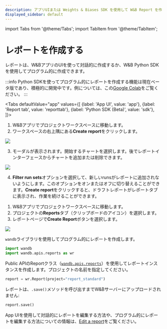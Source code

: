 ```yaml
---
description: アプリUIまたは Weights & Biases SDK を使用して W&B Report を作成します。
displayed_sidebar: default
---
```


import Tabs from '@theme/Tabs';
import TabItem from '@theme/TabItem';


# レポートを作成する

<head>
  <title>Create a W&B Report</title>
</head>

レポートは、W&BアプリのUIを使って対話的に作成するか、W&B Python SDKを使用してプログラム的に作成できます。

:::info
Python SDKを使ってプログラム的にレポートを作成する機能は現在ベータ版であり、積極的に開発中です。例については、この[Google Colab](https://colab.research.google.com/github/wandb/examples/blob/master/colabs/intro/Report_API_Quickstart.ipynb)をご覧ください。
:::

<Tabs
  defaultValue="app"
  values={[
    {label: 'App UI', value: 'app'},
    {label: 'Report tab', value: 'reporttab'},
    {label: 'Python SDK (Beta)', value: 'sdk'},
  ]}>
  <TabItem value="app">

1. W&Bアプリでプロジェクトワークスペースに移動します。
2. ワークスペースの右上隅にある**Create report**をクリックします。

![](/images/reports/create_a_report_button.png)

3. モーダルが表示されます。開始するチャートを選択します。後でレポートインターフェースからチャートを追加または削除できます。

![](/images/reports/create_a_report_modal.png)

4. **Filter run sets**オプションを選択して、新しいrunsがレポートに追加されないようにします。このオプションをオンまたはオフに切り替えることができます。**Create report**をクリックすると、ドラフトレポートがレポートタブに表示され、作業を続けることができます。

  </TabItem>
  <TabItem value="reporttab">

1. W&Bアプリでプロジェクトワークスペースに移動します。
2. プロジェクトの**Reports**タブ（クリップボードのアイコン）を選択します。
3. レポートページで**Create Report**ボタンを選択します。

![](/images/reports/create_report_button.png)
  </TabItem>
  <TabItem value="sdk">

`wandb`ライブラリを使用してプログラム的にレポートを作成します。

```python
import wandb
import wandb.apis.reports as wr
```

Public APIのReportクラス（[`wandb.apis.reports`](https://docs.wandb.ai/ref/python/public-api/api#reports)）を使用してレポートインスタンスを作成します。プロジェクトの名前を指定してください。

```python
report = wr.Report(project="report_standard")
```

レポートは、`.save()`メソッドを呼び出すまでW&Bサーバーにアップロードされません:

```python
report.save()
```

App UIを使用して対話的にレポートを編集する方法や、プログラム的にレポートを編集する方法についての情報は、[Edit a report](https://docs.wandb.ai/guides/reports/edit-a-report)をご覧ください。
  </TabItem>
</Tabs>
